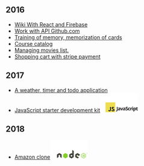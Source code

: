## 2016

* [Wiki With React and Firebase](https://github.com/it-spectre-ru/react-firebase)
* [Work with API Github.com](https://github.com/it-spectre-ru/react-api-github)
* [Training of memory, memorization of cards](https://github.com/it-spectre-ru/react-flash_card)
* [Course catalog](https://github.com/it-spectre-ru/react-catalog)
* [Managing movies list.](https://github.com/it-spectre-ru/react-movies)
* [Shopping cart with stripe payment](https://github.com/it-spectre-ru/nodejs-shopping-cart)


## 2017

* [A weather, timer and todo application](https://github.com/it-spectre-ru/react-complete)
* [JavaScript starter development kit](https://github.com/it-spectre-ru/js-starter-kit)![JS](./js.png "JS Starter Kit")


## 2018

* [Amazon clone](https://github.com/it-spectre-ru/e-commerce)![NodeJS](./nodejs.png "NodeJS Project")